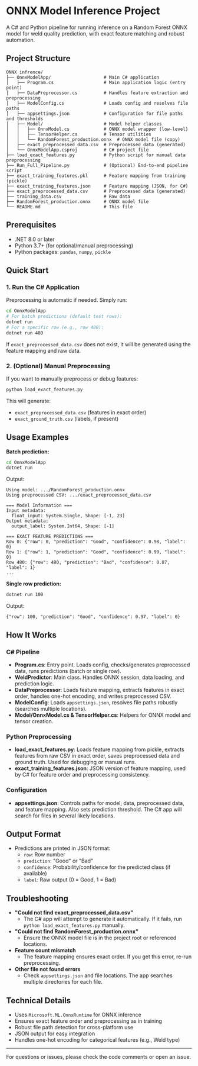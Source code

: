 # ONNX Model Inference Project

A C# and Python pipeline for running inference on a Random Forest ONNX model for weld quality prediction, with exact feature matching and robust automation.

## Project Structure

```
ONNX infrence/
├── OnnxModelApp/                    # Main C# application
│   ├── Program.cs                   # Main application logic (entry point)
│   ├── DataPreprocessor.cs          # Handles feature extraction and preprocessing
│   ├── ModelConfig.cs               # Loads config and resolves file paths
│   ├── appsettings.json             # Configuration for file paths and thresholds
│   ├── Model/                       # Model helper classes
│   │   ├── OnnxModel.cs             # ONNX model wrapper (low-level)
│   │   ├── TensorHelper.cs          # Tensor utilities
│   │   └── RandomForest_production.onnx  # ONNX model file (copy)
│   ├── exact_preprocessed_data.csv  # Preprocessed data (generated)
│   └── OnnxModelApp.csproj          # C# project file
├── load_exact_features.py           # Python script for manual data preprocessing
├── Run_Full_Pipeline.py             # (Optional) End-to-end pipeline script
├── exact_training_features.pkl      # Feature mapping from training (pickle)
├── exact_training_features.json     # Feature mapping (JSON, for C#)
├── exact_preprocessed_data.csv      # Preprocessed data (generated)
├── training_data.csv                # Raw data
├── RandomForest_production.onnx     # ONNX model file
└── README.md                        # This file
```

## Prerequisites

- .NET 8.0 or later
- Python 3.7+ (for optional/manual preprocessing)
- Python packages: `pandas`, `numpy`, `pickle`

## Quick Start

### 1. Run the C# Application

Preprocessing is automatic if needed. Simply run:

```bash
cd OnnxModelApp
# For batch predictions (default test rows):
dotnet run
# For a specific row (e.g., row 480):
dotnet run 480
```

If `exact_preprocessed_data.csv` does not exist, it will be generated using the feature mapping and raw data.

### 2. (Optional) Manual Preprocessing

If you want to manually preprocess or debug features:

```bash
python load_exact_features.py
```
This will generate:
- `exact_preprocessed_data.csv` (features in exact order)
- `exact_ground_truth.csv` (labels, if present)

## Usage Examples

**Batch prediction:**
```bash
cd OnnxModelApp
dotnet run
```
Output:
```
Using model: .../RandomForest_production.onnx
Using preprocessed CSV: .../exact_preprocessed_data.csv

=== Model Information ===
Input metadata:
  float_input: System.Single, Shape: [-1, 23]
Output metadata:
  output_label: System.Int64, Shape: [-1]

=== EXACT FEATURE PREDICTIONS ===
Row 0: {"row": 0, "prediction": "Good", "confidence": 0.98, "label": 0}
Row 1: {"row": 1, "prediction": "Good", "confidence": 0.99, "label": 0}
Row 480: {"row": 480, "prediction": "Bad", "confidence": 0.87, "label": 1}
...
```

**Single row prediction:**
```bash
dotnet run 100
```
Output:
```
{"row": 100, "prediction": "Good", "confidence": 0.97, "label": 0}
```

## How It Works

### C# Pipeline
- **Program.cs**: Entry point. Loads config, checks/generates preprocessed data, runs predictions (batch or single row).
- **WeldPredictor**: Main class. Handles ONNX session, data loading, and prediction logic.
- **DataPreprocessor**: Loads feature mapping, extracts features in exact order, handles one-hot encoding, and writes preprocessed CSV.
- **ModelConfig**: Loads `appsettings.json`, resolves file paths robustly (searches multiple locations).
- **Model/OnnxModel.cs & TensorHelper.cs**: Helpers for ONNX model and tensor creation.

### Python Preprocessing
- **load_exact_features.py**: Loads feature mapping from pickle, extracts features from raw CSV in exact order, saves preprocessed data and ground truth. Used for debugging or manual runs.
- **exact_training_features.json**: JSON version of feature mapping, used by C# for feature order and preprocessing consistency.

### Configuration
- **appsettings.json**: Controls paths for model, data, preprocessed data, and feature mapping. Also sets prediction threshold. The C# app will search for files in several likely locations.

## Output Format
- Predictions are printed in JSON format:
  - `row`: Row number
  - `prediction`: "Good" or "Bad"
  - `confidence`: Probability/confidence for the predicted class (if available)
  - `label`: Raw output (0 = Good, 1 = Bad)

## Troubleshooting

- **"Could not find exact_preprocessed_data.csv"**
  - The C# app will attempt to generate it automatically. If it fails, run `python load_exact_features.py` manually.
- **"Could not find RandomForest_production.onnx"**
  - Ensure the ONNX model file is in the project root or referenced locations.
- **Feature count mismatch**
  - The feature mapping ensures exact order. If you get this error, re-run preprocessing.
- **Other file not found errors**
  - Check `appsettings.json` and file locations. The app searches multiple directories for each file.

## Technical Details
- Uses `Microsoft.ML.OnnxRuntime` for ONNX inference
- Ensures exact feature order and preprocessing as in training
- Robust file path detection for cross-platform use
- JSON output for easy integration
- Handles one-hot encoding for categorical features (e.g., Weld type)

---

For questions or issues, please check the code comments or open an issue. 